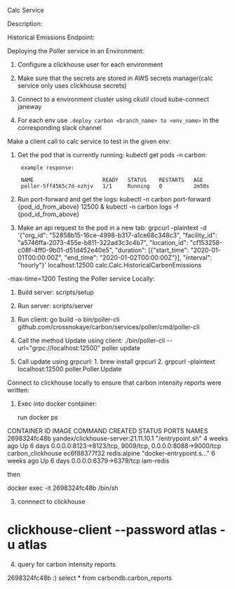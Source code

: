 Calc Service

Description:

Historical Emissions Endpoint:


Deploying the Poller service in an Environment:

1. Configure a clickhouse user for each environment

2. Make sure that the secrets are stored in AWS secrets manager(calc service only uses clickhouse secrets)

3. Connect to a environment cluster using ckutil cloud kube-connect janeway

4. For each env use `.deploy carbon <branch_name> to <env_name>` in the corresponding slack channel

Make a client call to calc service to test in the given env:

1. Get the pod that is currently running:
		kubectl get pods -n carbon:

		example response:

		NAME                      READY   STATUS    RESTARTS   AGE
		poller-5ff4565c7d-nzhjv   1/1     Running   0          2m50s


2. Run port-forward and get the logs:
		kubectl -n carbon port-forward {pod_id_from_above} 12500 &
		kubectl -n carbon logs -f {pod_id_from_above}


3. Make an api request to the pod in a new tab:
	 	grpcurl -plaintext -d '{"org_id": "52858b15-16ce-4998-b317-a1ce68c348c3", "facility_id": "a5746ffa-2073-455e-b811-322ad3c3c4b7", "location_id": "cf153258-c08f-4ff0-9b01-d51d452e40e5", "duration": [{"start_time": "2020-01-01T00:00:00Z", "end_time": "2020-01-02T00:00:00Z"}], "interval": "hourly"}' localhost:12500 calc.Calc.HistoricalCarbonEmissions

-max-time=1200 
Testing the Poller service Locally:

1. Build server:
		scripts/setup

2. Run server:
		scripts/server
3. Run client:
		go build -o bin/poller-cli github.com/crossnokaye/carbon/services/poller/cmd/poller-cli

4. Call the method Update using client: 
		./bin/poller-cli --url="grpc://localhost:12500" poller update

5. Call update using grpcurl:
		1. brew install grpcurl
		2. grpcurl -plaintext localhost:12500 poller.Poller.Update

Connect to clickhouse locally to ensure that carbon intensity reports were written:

1. Exec into docker container:

	run docker ps

CONTAINER ID   IMAGE                                 COMMAND                  CREATED       STATUS      PORTS                                                      NAMES
2698324fc48b   yandex/clickhouse-server:21.11.10.1   "/entrypoint.sh"         4 weeks ago   Up 6 days   0.0.0.0:8123->8123/tcp, 9009/tcp, 0.0.0.0:8088->9000/tcp   carbon_clickhouse
ec6f88377f32   redis:alpine                          "docker-entrypoint.s…"   6 weeks ago   Up 6 days   0.0.0.0:6379->6379/tcp                                     iam-redis

then

docker exec -it 2698324fc48b /bin/sh

3. connnect to clickhouse

# clickhouse-client --password atlas -u atlas

4. query for carbon intensity reports

2698324fc48b :) select * from carbondb.carbon_reports

